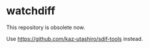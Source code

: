 watchdiff
=========

This repository is obsolete now.

Use https://github.com/kaz-utashiro/sdif-tools instead.
